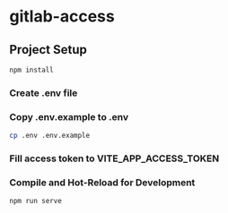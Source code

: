 # gitlab-access

## Project Setup

```sh
npm install
```

### Create .env file
### Copy .env.example to .env

```sh
cp .env .env.example
```

### Fill access token to VITE_APP_ACCESS_TOKEN

### Compile and Hot-Reload for Development

```sh
npm run serve
```
